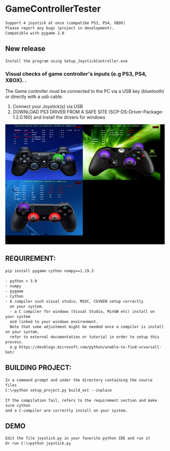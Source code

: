 # GameControllerTester
```
Support 4 joystick at once (compatibe PS3, PS4, XBOX)
Please report any bugs (project in development).
Compatible with pygame 2.0
```

## New release 
```
Install the program using Setup_JoystickController.exe
```

### Visual checks of game controller's inputs (e.g PS3, PS4, XBOX). .

The Game controller must be connected to the PC via a USB key (bluetooth) or directly with a usb cable.

1. Connect your Joystick(s) via USB  
2. DOWNLOAD PS3 DRIVER FROM A SAFE SITE (SCP-DS-Driver-Package-1.2.0.160) and install the drivers for windows

![alt text](https://github.com/yoyoberenguer/GameControllerTester/blob/master/screenshot1468.png)


## REQUIREMENT:
```
pip install pygame cython numpy==1.19.3

- python > 3.0
- numpy
- pygame 
- Cython
- A compiler such visual studio, MSVC, CGYWIN setup correctly
  on your system.
  - a C compiler for windows (Visual Studio, MinGW etc) install on your system 
  and linked to your windows environment.
  Note that some adjustment might be needed once a compiler is install on your system, 
  refer to external documentation or tutorial in order to setup this process.
  e.g https://devblogs.microsoft.com/python/unable-to-find-vcvarsall-bat/
```
## BUILDING PROJECT:
```
In a command prompt and under the directory containing the source files
C:\>python setup_project.py build_ext --inplace

If the compilation fail, refers to the requirement section and make sure cython 
and a C-compiler are correctly install on your system. 
```
## DEMO
```
Edit the file joystick.py in your favorite python IDE and run it 
Or run C:\>python joystick.py 

